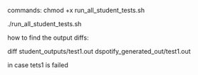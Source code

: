 commands:
chmod +x run_all_student_tests.sh

./run_all_student_tests.sh
 
how to find the output diffs:

diff student_outputs/test1.out dspotify_generated_out/test1.out

in case tets1 is failed
